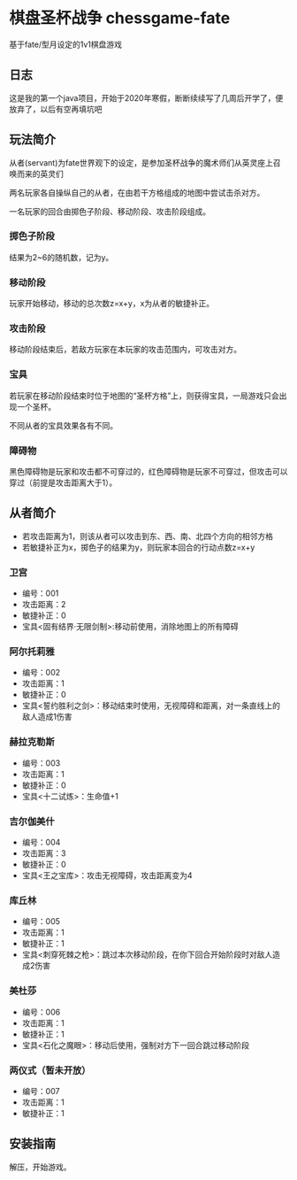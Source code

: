 # 棋盘圣杯战争 chessgame-fate 
基于fate/型月设定的1v1棋盘游戏

## 日志
这是我的第一个java项目，开始于2020年寒假，断断续续写了几周后开学了，便放弃了，以后有空再填坑吧

## 玩法简介
从者(servant)为fate世界观下的设定，是参加圣杯战争的魔术师们从英灵座上召唤而来的英灵们

两名玩家各自操纵自己的从者，在由若干方格组成的地图中尝试击杀对方。

一名玩家的回合由掷色子阶段、移动阶段、攻击阶段组成。

### 掷色子阶段
结果为2~6的随机数，记为y。

### 移动阶段
玩家开始移动，移动的总次数z=x+y，x为从者的敏捷补正。

### 攻击阶段
移动阶段结束后，若敌方玩家在本玩家的攻击范围内，可攻击对方。

### 宝具
若玩家在移动阶段结束时位于地图的“圣杯方格”上，则获得宝具，一局游戏只会出现一个圣杯。

不同从者的宝具效果各有不同。

### 障碍物
黑色障碍物是玩家和攻击都不可穿过的，红色障碍物是玩家不可穿过，但攻击可以穿过（前提是攻击距离大于1）。

## 从者简介


* 若攻击距离为1，则该从者可以攻击到东、西、南、北四个方向的相邻方格
* 若敏捷补正为x，掷色子的结果为y，则玩家本回合的行动点数z=x+y

### 卫宫
* 编号：001
* 攻击距离：2
* 敏捷补正：0
* 宝具<固有结界·无限剑制>:移动前使用，消除地图上的所有障碍

### 阿尔托莉雅
* 编号：002
* 攻击距离：1
* 敏捷补正：0
* 宝具<誓约胜利之剑>：移动结束时使用，无视障碍和距离，对一条直线上的敌人造成1伤害

### 赫拉克勒斯
* 编号：003
* 攻击距离：1
* 敏捷补正：0
* 宝具<十二试炼>：生命值+1

### 吉尔伽美什
* 编号：004
* 攻击距离：3
* 敏捷补正：0
* 宝具<王之宝库>：攻击无视障碍，攻击距离变为4

### 库丘林
* 编号：005
* 攻击距离：1
* 敏捷补正：1
* 宝具<刺穿死棘之枪>：跳过本次移动阶段，在你下回合开始阶段时对敌人造成2伤害

### 美杜莎
* 编号：006
* 攻击距离：1
* 敏捷补正：1
* 宝具<石化之魔眼>：移动后使用，强制对方下一回合跳过移动阶段

### 两仪式（暂未开放）
* 编号：007
* 攻击距离：1
* 敏捷补正：1

## 安装指南
解压，开始游戏。

